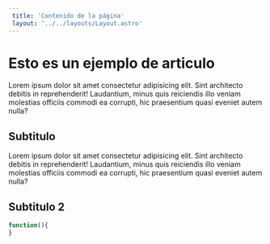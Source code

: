 ```yaml
---
 title: 'Contenido de la página'
 layout: '../../layouts/Layout.astro'
---
```


# Esto es un ejemplo de articulo

Lorem ipsum dolor sit amet consectetur adipisicing elit. Sint architecto debitis in reprehenderit! Laudantium, minus quis reiciendis illo veniam molestias officiis commodi ea corrupti, hic praesentium quasi eveniet autem nulla?

## Subtitulo

Lorem ipsum dolor sit amet consectetur adipisicing elit. Sint architecto debitis in reprehenderit! Laudantium, minus quis reiciendis illo veniam molestias officiis commodi ea corrupti, hic praesentium quasi eveniet autem nulla?

## Subtitulo 2

```javascript
function(){
}
```

